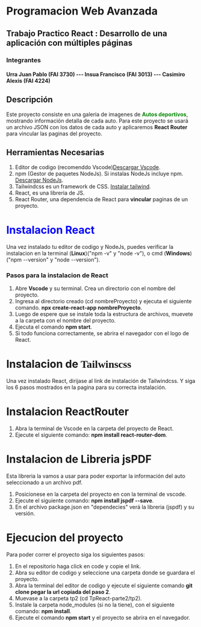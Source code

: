 # Programacion Web Avanzada

## Trabajo Practico React : Desarrollo de una aplicación con múltiples páginas

### Integrantes
#### Urra Juan Pablo (FAI 3730)  --- Insua Francisco (FAI 3013)  ---  Casimiro Alexis (FAI 4224)

## Descripción
Este proyecto consiste en una galeria de imagenes de <strong style='color:rgb(0,135,0)'>Autos deportivos</strong>, mostrando información detalla de cada auto. Para este proyecto se usará un archivo JSON con los datos de cada auto y aplicaremos **React Router** para vincular las paginas del proyecto.

## Herramientas Necesarias 
1. Editor de codigo (recomenddo Vscode)[Descargar Vscode](https://code.visualstudio.com/download).
2. npm (Gestor de paquetes NodeJs). Si instalas NodeJs incluye npm. [Descargar NodeJs](https://nodejs.org/en/download).
3. Tailwindcss es un framework de CSS. [Instalar tailwind](https://tailwindcss.com/docs/guides/create-react-app).
4. React, es una libreria de JS. 
5. React Router, una dependencia de React para **vincular** paginas de un proyecto. 

# <strong style='color:hsl(240,100%,50%)'>Instalacion React</strong>
Una vez instalado tu editor de codigo y NodeJs, puedes verificar la instalacion en la terminal (**Linux**)("npm -v" y "node -v"), o cmd (**Windows**)("npm --version" y "node --version").

### Pasos para la instalacion de React
1. Abre **Vscode** y su terminal. Crea un directorio con el nombre del proyecto.
2. Ingresa al directorio creado (cd nombreProyecto) y ejecuta el siguiente comando. **npx create-react-app nombreProyecto**.
3. Luego de espere que se instale toda la estructura de archivos, muevete a la carpeta con el nombre del proyecto. 
4. Ejecuta el comando **npm start**.
5. Si todo funciona correctamente, se abrira el navegador con el logo de React.

# Instalacion de <strong style='font-family:Times New Roman'>Tailwinscss</strong>
Una vez instalado React, dirijase al link de instalación de Tailwindcss. Y siga los 6 pasos mostrados en la pagina para su correcta instalación.

# Instalacion ReactRouter
1. Abra la terminal de Vscode en la carpeta del proyecto de React.
2. Ejecute el siguiente comando: **npm install react-router-dom**.


# Instalacion de Libreria jsPDF
Esta libreria la vamos a usar para poder exportar la información del auto seleccionado a un archivo pdf.

1. Posicionese en la carpeta del proyecto en con la terminal de vscode.
2. Ejecute el siguiente comando: **npm install jspdf --save**.
3. En el archivo package.json en "dependecies" verá la libreria (jspdf) y su versión.

# Ejecucion del proyecto
Para poder correr el proyecto siga los siguientes pasos:
1. En el repositorio haga click en code y copie el link.
2. Abra su editor de codigo y seleccione una carpeta donde se guardara el proyecto.
3. Abra la terminal del editor de codigo y ejecute el siguiente comando **git clone pegar la url copiada del paso 2**.  
4. Muevase a la carpeta tp2 (cd TpReact-parte2/tp2).
5. Instale la carpeta node_modules (si no la tiene), con el siguiente comando: **npm install**.
6. Ejecute el comando **npm start** y el proyecto se abrira en el navegador.    
